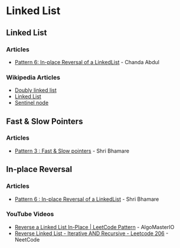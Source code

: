 # Linked List

## Linked List

### Articles

* [Pattern 6: In-place Reversal of a LinkedList](https://github.com/Chanda-Abdul/Several-Coding-Patterns-for-Solving-Data-Structures-and-Algorithms-Problems-during-Interviews/blob/main/%E2%9C%85%20%20Pattern%2006:%20In-place%20Reversal%20of%20a%20LinkedList.md) - Chanda Abdul

### Wikipedia Articles

* [Doubly linked list](https://en.wikipedia.org/wiki/Doubly_linked_list)
* [Linked List](https://en.wikipedia.org/wiki/Linked_list)
* [Sentinel node](https://en.wikipedia.org/wiki/Sentinel_node)

## Fast & Slow Pointers

### Articles

* [Pattern 3 : Fast & Slow pointers](https://medium.com/@shree.bhamare1211/pattern-3-fast-slow-pointers-904a621f873f) - Shri Bhamare

## In-place Reversal

### Articles

* [Pattern 6 : In-place Reversal of a LinkedList](https://medium.com/@shree.bhamare1211/pattern-6-in-place-reversal-of-a-linkedlist-2fbdf1da8cd7) - Shri Bhamare

### YouTube Videos

* [Reverse a Linked List In-Place | LeetCode Pattern](https://www.youtube.com/watch?v=auoTGovuo9A) - AlgoMasterIO
* [Reverse Linked List - Iterative AND Recursive - Leetcode 206](https://www.youtube.com/watch?v=G0_I-ZF0S38) - NeetCode
